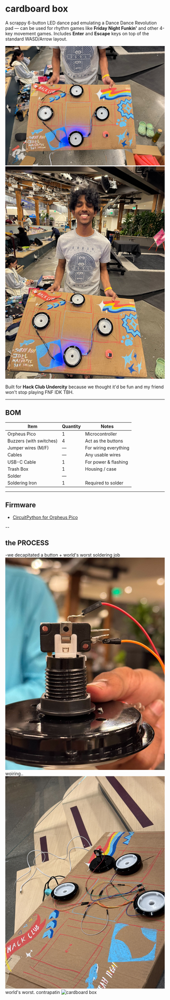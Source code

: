 # cardboard box

A scrappy 6-button LED dance pad emulating a Dance Dance Revolution pad — can be used for rhythm games like **Friday Night Funkin'** and other 4-key movement games. Includes **Enter** and **Escape** keys on top of the standard WASD/Arrow layout.

![cardboard box](img/cardboard_box.jpg)
![fairy](img/fairy.jpg)

Built for **Hack Club Undercity** because we thought it'd be fun and my friend won't stop playing FNF IDK TBH.

---

## BOM

| Item                    | Quantity | Notes                  |
|-------------------------|----------|------------------------|
| Orpheus Pico            | 1        | Microcontroller        |
| Buzzers (with switches) | 4        | Act as the buttons     |
| Jumper wires (M/F)      | —        | For wiring everything  |
| Cables                  | —        | Any usable wires       |
| USB-C Cable             | 1        | For power & flashing   |
| Trash Box               | 1        | Housing / case         |
| Solder                  | —        |                        |
| Soldering Iron          | 1        | Required to solder     |

---

## Firmware

- [CircuitPython for Orpheus Pico](https://circuitpython.org/board/orpheus_pico/)

--
## the PROCESS
-we decapitated a button + world's worst soldering job
![cardboard box](img/disassembled_button.jpg)
woiring..
![cardboard box](img/wiring.jpg)
world's worst. contrapatin
![cardboard box](img/awful_wiring.png)
